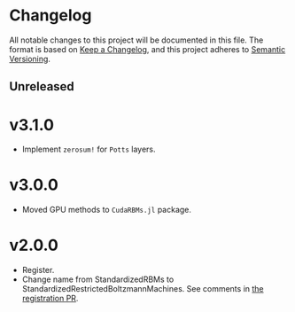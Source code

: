 # Changelog

All notable changes to this project will be documented in this file. The format is based on [Keep a Changelog](https://keepachangelog.com/en/1.0.0/), and this project adheres to [Semantic Versioning](https://semver.org/spec/v2.0.0.html).

## Unreleased

# v3.1.0

- Implement `zerosum!` for `Potts` layers.

# v3.0.0

- Moved GPU methods to `CudaRBMs.jl` package.

# v2.0.0

- Register.
- Change name from StandardizedRBMs to StandardizedRestrictedBoltzmannMachines. See comments in [the registration PR](https://github.com/JuliaRegistries/General/pull/84464).
